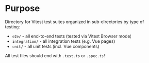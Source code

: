 # Purpose

Directory for Vitest test suites organized in sub-directories by type of testing:
- `e2e/` - all end-to-end tests (tested via Vitest Browser mode)
- `integration/` - all integration tests (e.g. Vue pages)
- `unit/` - all unit tests (incl. Vue components)

All test files should end with `.test.ts` or `.spec.ts`!
